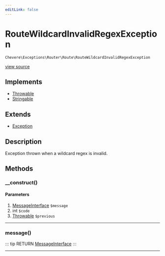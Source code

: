 ```yaml
---
editLink: false
---
```


# RouteWildcardInvalidRegexException

`Chevere\Exceptions\Router\Route\RouteWildcardInvalidRegexException`

[view source](https://github.com/chevere/chevere/blob/master/Router/Route/RouteWildcardInvalidRegexException.php)

## Implements

- [Throwable](https://www.php.net/manual/class.throwable)
- [Stringable](https://www.php.net/manual/class.stringable)

## Extends

- [Exception](../../Core/Exception.md)

## Description

Exception thrown when a wildcard regex is invalid.

## Methods

### __construct()

#### Parameters

1. [MessageInterface](../../../Interfaces/Message/MessageInterface.md) `$message`
2. int `$code`
3. [Throwable](https://www.php.net/manual/class.throwable) `$previous`

---

### message()

::: tip RETURN
[MessageInterface](../../../Interfaces/Message/MessageInterface.md)
:::

---
